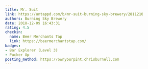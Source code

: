 ```yaml
---
title: Mr. Suit
link: https://untappd.com/b/mr-suit-burning-sky-brewery/2811210
authors: Burning Sky Brewery
date: 2018-12-09 16:43:31
rating: 4.5
checkin:
  name: Beer Merchants Tap
  link: https://beermerchantstap.com/
badges:
- Bar Explorer (Level 3)
- Pucker Up
posting_method: https://ownyourpint.chrisburnell.com
---
```

